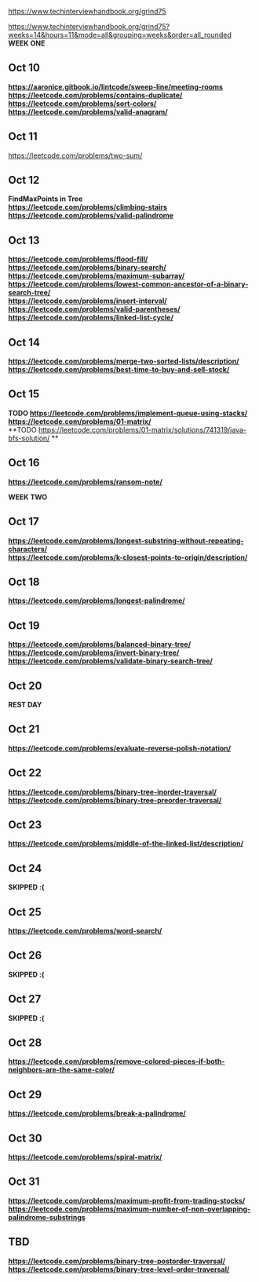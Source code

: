 https://www.techinterviewhandbook.org/grind75  

https://www.techinterviewhandbook.org/grind75?weeks=14&hours=11&mode=all&grouping=weeks&order=all_rounded  
**WEEK ONE**

## Oct 10

**https://aaronice.gitbook.io/lintcode/sweep-line/meeting-rooms**  
**https://leetcode.com/problems/contains-duplicate/**  
**https://leetcode.com/problems/sort-colors/**  
**https://leetcode.com/problems/valid-anagram/**  

## Oct 11

https://leetcode.com/problems/two-sum/  

## Oct 12

**FindMaxPoints in Tree**  
**https://leetcode.com/problems/climbing-stairs**  
**https://leetcode.com/problems/valid-palindrome**  

## Oct 13

**https://leetcode.com/problems/flood-fill/**  
**https://leetcode.com/problems/binary-search/**  
**https://leetcode.com/problems/maximum-subarray/**  
**https://leetcode.com/problems/lowest-common-ancestor-of-a-binary-search-tree/**  
**https://leetcode.com/problems/insert-interval/**  
**https://leetcode.com/problems/valid-parentheses/**  
**https://leetcode.com/problems/linked-list-cycle/**  

## Oct 14

**https://leetcode.com/problems/merge-two-sorted-lists/description/**  
**https://leetcode.com/problems/best-time-to-buy-and-sell-stock/**  

## Oct 15  

**TODO https://leetcode.com/problems/implement-queue-using-stacks/**  
**https://leetcode.com/problems/01-matrix/**  
**TODO https://leetcode.com/problems/01-matrix/solutions/741319/java-bfs-solution/ **  

## Oct 16  

**https://leetcode.com/problems/ransom-note/**  

**WEEK TWO**  

## Oct 17  

**https://leetcode.com/problems/longest-substring-without-repeating-characters/**  
**https://leetcode.com/problems/k-closest-points-to-origin/description/**  

## Oct 18

**https://leetcode.com/problems/longest-palindrome/**  

## Oct 19

**https://leetcode.com/problems/balanced-binary-tree/**  
**https://leetcode.com/problems/invert-binary-tree/**  
**https://leetcode.com/problems/validate-binary-search-tree/**

## Oct 20

**REST DAY**

## Oct 21
**https://leetcode.com/problems/evaluate-reverse-polish-notation/**

## Oct 22
**https://leetcode.com/problems/binary-tree-inorder-traversal/**
**https://leetcode.com/problems/binary-tree-preorder-traversal/**

## Oct 23
**https://leetcode.com/problems/middle-of-the-linked-list/description/**

## Oct 24

**SKIPPED :(**

## Oct 25
**https://leetcode.com/problems/word-search/**

## Oct 26
**SKIPPED :(**

## Oct 27

**SKIPPED :(**

## Oct 28

**https://leetcode.com/problems/remove-colored-pieces-if-both-neighbors-are-the-same-color/**

## Oct 29

**https://leetcode.com/problems/break-a-palindrome/**

## Oct 30

**https://leetcode.com/problems/spiral-matrix/**

## Oct 31

**https://leetcode.com/problems/maximum-profit-from-trading-stocks/**
**https://leetcode.com/problems/maximum-number-of-non-overlapping-palindrome-substrings**

## TBD

**https://leetcode.com/problems/binary-tree-postorder-traversal/**
**https://leetcode.com/problems/binary-tree-level-order-traversal/**
